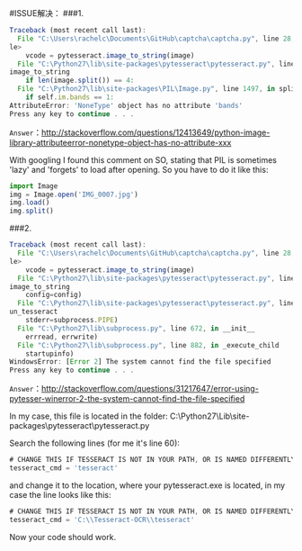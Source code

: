#ISSUE解决：
###1.
```javascript
Traceback (most recent call last):
  File "C:\Users\rachelc\Documents\GitHub\captcha\captcha.py", line 28, in <modu
le>
    vcode = pytesseract.image_to_string(image)
  File "C:\Python27\lib\site-packages\pytesseract\pytesseract.py", line 143, in
image_to_string
    if len(image.split()) == 4:
  File "C:\Python27\lib\site-packages\PIL\Image.py", line 1497, in split
    if self.im.bands == 1:
AttributeError: 'NoneType' object has no attribute 'bands'
Press any key to continue . . .
```

`Answer`：http://stackoverflow.com/questions/12413649/python-image-library-attributeerror-nonetype-object-has-no-attribute-xxx 

With googling I found this comment on SO, stating that PIL is sometimes 'lazy' and 'forgets' to load after opening. So you have to do it like this:
```javascript
import Image
img = Image.open('IMG_0007.jpg')
img.load()
img.split()
```

###2.
```javascript
Traceback (most recent call last):
  File "C:\Users\rachelc\Documents\GitHub\captcha\captcha.py", line 28, in <modu
le>
    vcode = pytesseract.image_to_string(image)
  File "C:\Python27\lib\site-packages\pytesseract\pytesseract.py", line 161, in
image_to_string
    config=config)
  File "C:\Python27\lib\site-packages\pytesseract\pytesseract.py", line 94, in r
un_tesseract
    stderr=subprocess.PIPE)
  File "C:\Python27\lib\subprocess.py", line 672, in __init__
    errread, errwrite)
  File "C:\Python27\lib\subprocess.py", line 882, in _execute_child
    startupinfo)
WindowsError: [Error 2] The system cannot find the file specified
Press any key to continue . . .
```

`Answer`：http://stackoverflow.com/questions/31217647/error-using-pytesser-winerror-2-the-system-cannot-find-the-file-specified

In my case, this file is located in the folder:
C:\Python27\Lib\site-packages\pytesseract\pytesseract.py

Search the following lines (for me it's line 60):
```javascript
# CHANGE THIS IF TESSERACT IS NOT IN YOUR PATH, OR IS NAMED DIFFERENTLY
tesseract_cmd = 'tesseract'
```
and change it to the location, where your pytesseract.exe is located, in my case the line looks like this:

```javascript
# CHANGE THIS IF TESSERACT IS NOT IN YOUR PATH, OR IS NAMED DIFFERENTLY
tesseract_cmd = 'C:\\Tesseract-OCR\\tesseract'
```

Now your code should work.